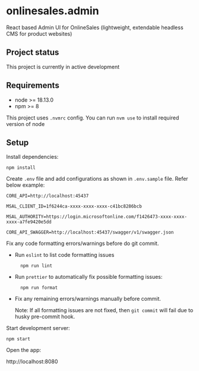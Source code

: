 # onlinesales.admin

React based Admin UI for OnlineSales (lightweight, extendable headless CMS for product websites)

## Project status

This project is currently in active development

## Requirements

- node >= 18.13.0
- npm >= 8

This project uses `.nvmrc` config. You can run `nvm use` to install required version of node

## Setup

Install dependencies:

    npm install

Create `.env` file and add configurations as shown in `.env.sample` file. Refer below example:

    CORE_API=http://localhost:45437

    MSAL_CLIENT_ID=1f6244ca-xxxx-xxxx-xxxx-c41bc8286bcb

    MSAL_AUTHORITY=https://login.microsoftonline.com/f1426473-xxxx-xxxx-xxxx-a7fe9420e5dd

    CORE_API_SWAGGER=http://localhost:45437/swagger/v1/swagger.json

Fix any code formatting errors/warnings before do git commit.

- Run `eslint` to list code formatting issues

        npm run lint

- Run `prettier` to automatically fix possible formatting issues:

        npm run format

- Fix any remaining errors/warnings manually before commit.

    Note: If all formatting issues are not fixed, then `git commit` will fail due to husky pre-commit hook.

Start development server:

    npm start

Open the app:

http://localhost:8080
